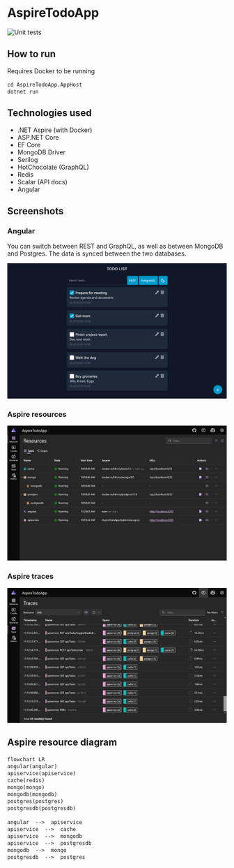 # AspireTodoApp

![Unit tests](https://github.com/Aristocrab/AspireTodoApp/actions/workflows/dotnet.yml/badge.svg)

## How to run
Requires Docker to be running
```
cd AspireTodoApp.AppHost
dotnet run
```

## Technologies used  
- .NET Aspire (with Docker)
- ASP.NET Core
- EF Core
- MongoDB.Driver
- Serilog
- HotChocolate (GraphQL)
- Redis
- Scalar (API docs)
- Angular

## Screenshots

### Angular
You can switch between REST and GraphQL, as well as between MongoDB and Postgres. The data is synced between the two databases.

![](/img/angular.png)

### Aspire resources
![](/img/aspire-resources.png)

### Aspire traces
![](/img/aspire-traces.png)

## Aspire resource diagram
```mermaid
flowchart LR
angular(angular)
apiservice(apiservice)
cache(redis)
mongo(mongo)
mongodb(mongodb)
postgres(postgres)
postgresdb(postgresdb)

angular  -->  apiservice 
apiservice  -->  cache 
apiservice  -->  mongodb 
apiservice  -->  postgresdb 
mongodb  -->  mongo 
postgresdb  -->  postgres 
```
